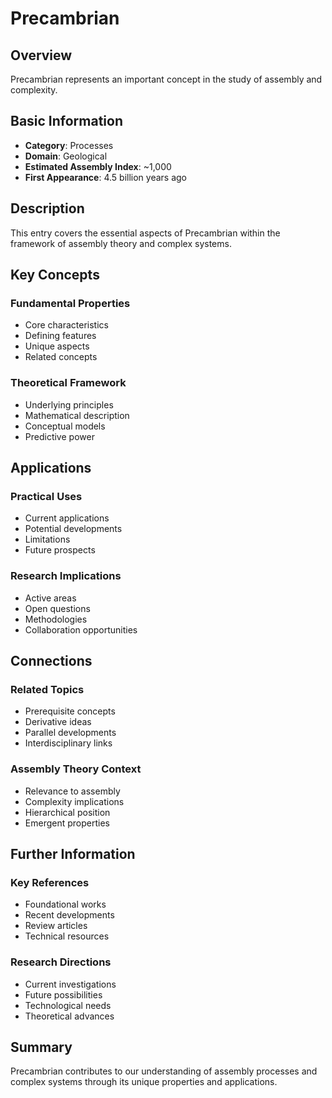 # Precambrian

## Overview

Precambrian represents an important concept in the study of assembly and complexity.

## Basic Information

- **Category**: Processes
- **Domain**: Geological
- **Estimated Assembly Index**: ~1,000
- **First Appearance**: 4.5 billion years ago

## Description

This entry covers the essential aspects of Precambrian within the framework of assembly theory and complex systems.

## Key Concepts

### Fundamental Properties
- Core characteristics
- Defining features
- Unique aspects
- Related concepts

### Theoretical Framework
- Underlying principles
- Mathematical description
- Conceptual models
- Predictive power

## Applications

### Practical Uses
- Current applications
- Potential developments
- Limitations
- Future prospects

### Research Implications
- Active areas
- Open questions
- Methodologies
- Collaboration opportunities

## Connections

### Related Topics
- Prerequisite concepts
- Derivative ideas
- Parallel developments
- Interdisciplinary links

### Assembly Theory Context
- Relevance to assembly
- Complexity implications
- Hierarchical position
- Emergent properties

## Further Information

### Key References
- Foundational works
- Recent developments
- Review articles
- Technical resources

### Research Directions
- Current investigations
- Future possibilities
- Technological needs
- Theoretical advances

## Summary

Precambrian contributes to our understanding of assembly processes and complex systems through its unique properties and applications.
